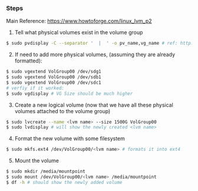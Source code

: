 ### Steps

Main Reference: https://www.howtoforge.com/linux_lvm_p2

1. Tell what physical volumes exist in the volume group
```bash
$ sudo pvdisplay -C --separator '  |  ' -o pv_name,vg_name # ref: http://superuser.com/a/640914
```
2. If need to add more physical volumes, (assuming they are already formatted):
```bash
$ sudo vgextend VolGroup00 /dev/sdg1
$ sudo vgextend VolGroup00 /dev/sdb1
$ sudo vgextend VolGroup00 /dev/sdc1
# verfiy if it worked:
$ sudo vgdisplay # VG Size should be much higher
```
3. Create a new logical volume (now that we have all these physical volumes attached to the volume group)
```bash
$ sudo lvcreate --name <lvm name> --size 1500G VolGroup00
$ sudo lvdisplay # will show the newly created <lvm name>
```
4. Format the new volume with some filesystem
```bash
$ sudo mkfs.ext4 /dev/VolGroup00/<lvm name> # formats it into ext4
```
5. Mount the volume
```bash
$ sudo mkdir /media/mountpoint
$ sudo mount /dev/VolGroup00/<lvm name> /media/mountpoint
$ df -h # should show the newly added volume
```
